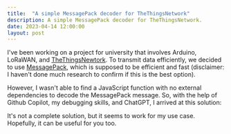```yaml
---
title:  "A simple MessagePack decoder for TheThingsNetwork"
description: A simple MessagePack decoder for TheThingsNetwork.
date: 2023-04-14 12:00:00
layout: post
---
```


I've been working on a project for university that involves Arduino, LoRaWAN, and [TheThingsNewtork](https://www.thethingsnetwork.org/). To transmit data efficiently, we decided to use [MessagePack](https://msgpack.org/), which is supposed to be efficient and fast (disclaimer: I haven't done much research to confirm if this is the best option).

However, I wasn't able to find a JavaScript function with no external dependencies to decode the MessagePack message. So, with the help of Github Copilot, my debugging skills, and ChatGPT, I arrived at this solution:

<script src="https://gist.github.com/alexrs/3a00dd680578cb7f3a1f7eb70846ff7b.js"></script>

It's not a complete solution, but it seems to work for my use case. Hopefully, it can be useful for you too.
